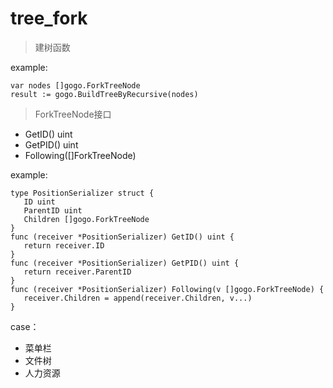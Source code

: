 # tree_fork
> 建树函数

example:
```
var nodes []gogo.ForkTreeNode
result := gogo.BuildTreeByRecursive(nodes)
```
 	
> ForkTreeNode接口
- GetID() uint
- GetPID() uint
- Following([]ForkTreeNode)

example:
 ```
type PositionSerializer struct {
    ID uint
 	ParentID uint
 	Children []gogo.ForkTreeNode
 }
 func (receiver *PositionSerializer) GetID() uint {
 	return receiver.ID
 }
 func (receiver *PositionSerializer) GetPID() uint {
 	return receiver.ParentID
 }
 func (receiver *PositionSerializer) Following(v []gogo.ForkTreeNode) {
 	receiver.Children = append(receiver.Children, v...)
 }
 ```

case：
- 菜单栏
- 文件树
- 人力资源
